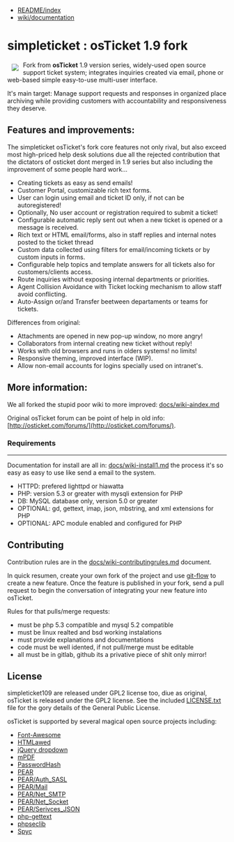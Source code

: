 * [README/index](docs/README.md)
* [wiki/documentation](docs/wiki-a-index.md)

simpleticket : osTicket 1.9 fork
================================

<a href="simpleticket109.venenux.io"><img src="docs/media/simpleticketlogo.gif"
align="left" hspace="10" vspace="6"></a>

Fork from **osTicket** 1.9 version series, widely-used open source support 
ticket system; integrates inquiries created via email, phone or web-based 
simple easy-to-use multi-user interface.

It's main target: Manage support requests and responses in organized place 
archiving while providing customers with accountability and responsiveness they deserve.

Features and improvements:
----------------------

The simpleticket osTicket's fork core features not only rival, but also exceed most high-priced help desk solutions 
due all the rejected contribution that the dictators of osticket dont merged in 1.9 series 
but also including the improvement of some people hard work... 

* Creating tickets as easy as send emails!
* Customer Portal, customizable rich text forms.
* User can login using email and ticket ID only, if not can be autoregistered!
* Optionally, No user account or registration required to submit a ticket!
* Configurable automatic reply sent out when a new ticket is opened or a message is received.
* Rich text or HTML email/forms, also in staff replies and internal notes posted to the ticket thread
* Custom data collected using filters for email/incoming tickets or by custom inputs in forms.
* Configurable help topics and template answers for all tickets also for customers/clients access.
* Route inquiries without exposing internal departments or priorities.
* Agent Collision Avoidance with Ticket locking mechanism to allow staff avoid conflicting.
* Auto-Assign or/and Transfer beetween departaments or teams for tickets.

Differences from original:

* Attachments are opened in new pop-up window, no more angry!
* Collaborators from internal creating new ticket without reply!
* Works with old browsers and runs in olders systems! no limits!
* Responsive theming, improved interface (WIP).
* Allow non-email accounts for logins specially used on intranet's.

More information:
----------------

We all forked the stupid poor wiki to more improved: [docs/wiki-aindex.md](docs/wiki-a-index.md) 

Original osTicket forum can be point of help in old info: [http://osticket.com/forums/](http://osticket.com/forums/).

### Requirements ###
------------

Documentation for install are all in: [docs/wiki-install1.md](docs/wiki-install1.md) 
the process it's so easy as easy to use like send a email to the system.

  * HTTPD: prefered lighttpd or hiawatta
  * PHP: version 5.3 or greater with mysqli extension for PHP
  * DB: MySQL database only, version 5.0 or greater
  * OPTIONAL: gd, gettext, imap, json, mbstring, and xml extensions for PHP
  * OPTIONAL: APC module enabled and configured for PHP

Contributing
------------

Contribution rules are in the [docs/wiki-contributingrules.md](docs/wiki-contributingrules.md) document.

In quick resumen, create your own fork of the project and use
[git-flow](https://github.com/nvie/gitflow) to create a new feature. Once
the feature is published in your fork, send a pull request to begin the
conversation of integrating your new feature into osTicket.

Rules for that pulls/merge requests:
* must be php 5.3 compatible and mysql 5.2 compatible
* must be linux realted and bsd working instalations
* must provide explanations and documentations
* code must be well idented, if not pull/merge must be editable
* all must be in gitlab, github its a privative piece of shit only mirror!

License
-------
simpleticket109 are released under GPL2 license too, diue as original, 
osTicket is released under the GPL2 license. See the included [LICENSE.txt](LICENSE.txt)
file for the gory details of the General Public License.

osTicket is supported by several magical open source projects including:

  * [Font-Awesome](http://fortawesome.github.com/Font-Awesome/)
  * [HTMLawed](http://www.bioinformatics.org/phplabware/internal_utilities/htmLawed)
  * [jQuery dropdown](http://labs.abeautifulsite.net/jquery-dropdown/)
  * [mPDF](http://www.mpdf1.com/)
  * [PasswordHash](http://www.openwall.com/phpass/)
  * [PEAR](http://pear.php.net/package/PEAR)
  * [PEAR/Auth_SASL](http://pear.php.net/package/Auth_SASL)
  * [PEAR/Mail](http://pear.php.net/package/mail)
  * [PEAR/Net_SMTP](http://pear.php.net/package/Net_SMTP)
  * [PEAR/Net_Socket](http://pear.php.net/package/Net_Socket)
  * [PEAR/Serivces_JSON](http://pear.php.net/package/Services_JSON)
  * [php-gettext](https://launchpad.net/php-gettext/)
  * [phpseclib](http://phpseclib.sourceforge.net/)
  * [Spyc](http://github.com/mustangostang/spyc)

